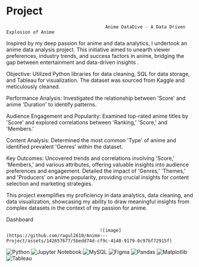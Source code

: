 # Project
                                         Anime DataDive - A Data Driven Explosion of Anime

Inspired by my deep passion for anime and data analytics, I undertook an anime data analysis project. This initiative aimed to unearth viewer preferences, industry trends, and success factors in anime, bridging the gap between entertainment and data-driven insights .

Objective: Utilized Python libraries for data cleaning, SQL for data storage, and Tableau for visualization. The dataset was sourced from Kaggle and meticulously cleaned.

 Performance Analysis: Investigated the relationship between 'Score' and anime 'Duration' to identify patterns.
 
 Audience Engagement and Popularity: Examined top-rated anime titles by 'Score' and explored correlations between 'Ranking,' 'Score,' and 'Members.'
 
 Content Analysis: Determined the most common 'Type' of anime and identified prevalent 'Genres' within the dataset.
 
 Key Outcomes: Uncovered trends and correlations involving 'Score,' 'Members,' and various attributes, offering valuable insights into audience preferences and engagement. Detailed the impact of 'Genres,' 'Themes,' and 'Producers' on anime popularity, providing crucial insights for content selection and marketing strategies.
 
 This project exemplifies my proficiency in data analytics, data cleaning, and data visualization, showcasing my ability to draw meaningful insights from complex datasets in the context of my passion for anime.

 Dashboard 
 
                                       ![image](https://github.com/ragul2610/Anime---Project/assets/142657677/5bedd74d-cf9c-4148-9179-0c97bf72915f)


![Python](https://img.shields.io/badge/python-3670A0?style=for-the-badge&logo=python&logoColor=ffdd54) ![Jupyter Notebook](https://img.shields.io/badge/jupyter-%23FA0E00.svg?style=for-the-badge&logo=jupyter&logoColor=orange) ![MySQL](https://img.shields.io/badge/mysql-%2300000f.svg?style=for-the-badge&logo=mysql&logoColor=blue) ![Figma](https://img.shields.io/badge/figma-%23F24E1E.svg?style=for-the-badge&logo=figma&logoColor=white) ![Pandas](https://img.shields.io/badge/pandas-%23150458.svg?style=for-the-badge&logo=pandas&logoColor=white) ![Matplotlib](https://img.shields.io/badge/Matplotlib-%23ffffff.svg?style=for-the-badge&logo=Matplotlib&logoColor=black) ![Tableau](https://img.shields.io/badge/Tableau-E97627?style=for-the-badge&logo=Tableau&logoColor=blue)

